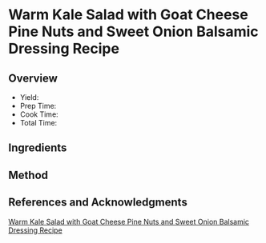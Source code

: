 # Warm Kale Salad with Goat Cheese Pine Nuts and Sweet Onion Balsamic Dressing Recipe

## Overview

- Yield:
- Prep Time:
- Cook Time:
- Total Time:

## Ingredients


## Method



## References and Acknowledgments

[Warm Kale Salad with Goat Cheese Pine Nuts and Sweet Onion Balsamic Dressing Recipe](https://superchefrecipe.com/warm-kale-salad-with-goat-cheese-pine-nuts-and-sweet-onion-balsamic-dressing-recipe/)
